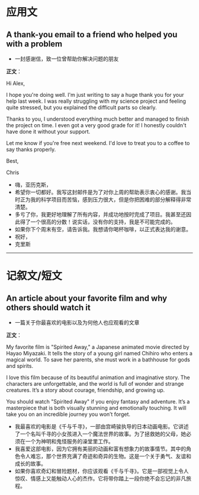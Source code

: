 # 应用文

## A thank-you email to a friend who helped you with a problem
- 一封感谢信，致一位曾帮助你解决问题的朋友

**正文**：

Hi Alex,

I hope you're doing well. I'm just writing to say a huge thank you for your help last week. I was really struggling with my science project and feeling quite stressed, but you explained the difficult parts so clearly.

Thanks to you, I understood everything much better and managed to finish the project on time. I even got a very good grade for it! I honestly couldn't have done it without your support.

Let me know if you're free next weekend. I'd love to treat you to a coffee to say thanks properly.

Best,

Chris

- 嗨，亚历克斯，
- 希望你一切都好。我写这封邮件是为了对你上周的帮助表示衷心的感谢。我当时正为我的科学项目而苦恼，感到压力很大，但是你把困难的部分解释得非常清楚。
- 多亏了你，我更好地理解了所有内容，并成功地按时完成了项目。我甚至还因此得了一个很高的分数！说实话，没有你的支持，我是不可能完成的。
- 如果你下个周末有空，请告诉我。我想请你喝杯咖啡，以正式表达我的谢意。
- 祝好，
- 克里斯

---

# 记叙文/短文

## An article about your favorite film and why others should watch it
- 一篇关于你最喜欢的电影以及为何他人也应观看的文章

**正文**：

My favorite film is "Spirited Away," a Japanese animated movie directed by Hayao Miyazaki. It tells the story of a young girl named Chihiro who enters a magical world. To save her parents, she must work in a bathhouse for gods and spirits.

I love this film because of its beautiful animation and imaginative story. The characters are unforgettable, and the world is full of wonder and strange creatures. It’s a story about courage, friendship, and growing up.

You should watch "Spirited Away" if you enjoy fantasy and adventure. It’s a masterpiece that is both visually stunning and emotionally touching. It will take you on an incredible journey you won’t forget.

- 我最喜欢的电影是《千与千寻》，一部由宫崎骏执导的日本动画电影。它讲述了一个名叫千寻的小女孩进入一个魔法世界的故事。为了拯救她的父母，她必须在一个为神明和鬼怪服务的澡堂里工作。
- 我喜爱这部电影，因为它拥有美丽的动画和富有想象力的故事情节。其中的角色令人难忘，那个世界充满了奇迹和奇异的生物。这是一个关于勇气、友谊和成长的故事。
- 如果你喜欢奇幻和冒险题材，你应该观看《千与千寻》。它是一部视觉上令人惊叹、情感上又能触动人心的杰作。它将带你踏上一段你绝不会忘记的非凡旅程。
